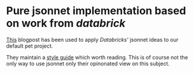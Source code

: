 # Pure jsonnet implementation based on work from _databrick_

[This](https://databricks.com/blog/2017/06/26/declarative-infrastructure-jsonnet-templating-language.html) blogpost has been used to apply _Databricks'_ jsonnet ideas to our default pet project. 

They maintain a [style guide](https://github.com/databricks/jsonnet-style-guide) which worth reading. This is of course not the only way to use jsonnet only their opinonated view on this subject. 


